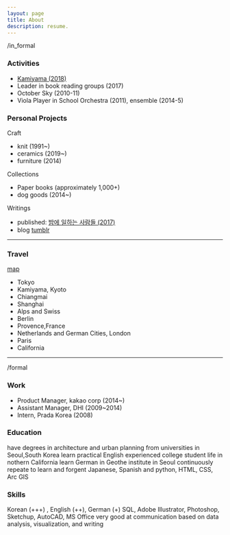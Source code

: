 ```yaml
---
layout: page
title: About
description: resume.
---
```



/in_formal

### Activities

* [Kamiyama (2018)]()
* Leader in book reading groups (2017)
* October Sky (2010-11)
* Viola Player in School Orchestra (2011), ensemble (2014-5)


### Personal Projects

Craft
* knit (1991~)
* ceramics (2019~)
* furniture (2014)

Collections
* Paper books (approximately 1,000+)
* dog goods (2014~) 

Writings
* published: [밤에 일하는 사람들 (2017)]()
* blog [tumblr]()

-----------------------------

### Travel

[map]()
- Tokyo
- Kamiyama, Kyoto
- Chiangmai
- Shanghai
- Alps and Swiss
- Berlin
- Provence,France
- Netherlands and German Cities, London
- Paris
- California

-----------------------------
/formal

### Work
* Product Manager, kakao corp (2014~)
* Assistant Manager, DHI (2009~2014)
* Intern, Prada Korea (2008)

### Education
have degrees in architecture and urban planning from universities in Seoul,South Korea
learn practical English experienced college student life in nothern California
learn German in Geothe institute in Seoul
continuously repeate to learn and forgent Japanese, Spanish and python, HTML, CSS, Arc GIS

### Skills
Korean (+++) , English (++), German (+)
SQL, Adobe Illustrator, Photoshop, Sketchup, AutoCAD, MS Office
very good at communication based on data analysis, visualization, and writing
